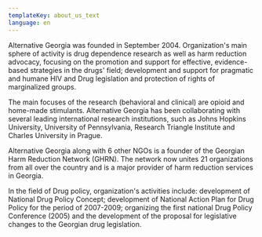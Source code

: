```yaml
---
templateKey: about_us_text
language: en
---
```

Alternative Georgia was founded in September 2004. Organization's main sphere
of activity is drug dependence research as well as harm reduction advocacy,
focusing on the promotion and support for effective, evidence-based strategies
in the drugs' field; development and support for pragmatic and humane HIV and
Drug legislation and protection of rights of marginalized groups.


The main focuses of the research (behavioral and clinical) are opioid and
home-made stimulants. Alternative Georgia has been collaborating with several
leading international research institutions, such as Johns Hopkins University,
University of Pennsylvania, Research Triangle Institute and Charles University
in Prague.


Alternative Georgia along with 6 other NGOs is a founder of the Georgian Harm
Reduction Network (GHRN). The network now unites 21 organizations from all
over the country and is a major provider of harm reduction services in
Georgia.


In the field of Drug policy, organization's activities include: development of
National Drug Policy Concept; development of National Action Plan for Drug
Policy for the period of 2007-2009; organizing the first national Drug Policy
Conference (2005) and the development of the proposal for legislative changes
to the Georgian drug legislation.
